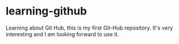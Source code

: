 # learning-github
Learning about Git Hub, this is my first Git-Hub repository.
It's very interesting and I am looking forward to use it.
